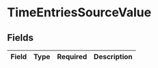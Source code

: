 # TimeEntriesSourceValue


## Fields

| Field       | Type        | Required    | Description |
| ----------- | ----------- | ----------- | ----------- |
